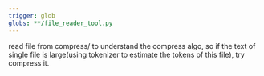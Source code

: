 ```yaml
---
trigger: glob
globs: **/file_reader_tool.py
---
```


read file from compress/ to understand the compress algo, so if the text of single file is large(using tokenizer to estimate the tokens of this file), try compress it.